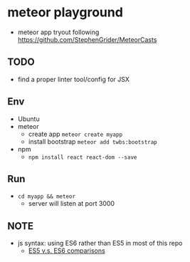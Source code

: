 # meteor playground

  - meteor app tryout following https://github.com/StephenGrider/MeteorCasts


## TODO

  - find a proper linter tool/config for JSX

## Env

  - Ubuntu
  - meteor
      - create app `meteor create myapp`
      - install bootstrap `meteor add twbs:bootstrap`
  - npm
      - `npm install react react-dom --save`

## Run

  - `cd myapp && meteor`
      - server will listen at port 3000

## NOTE

  - js syntax: using ES6 rather than ES5 in most of this repo
      - [ES5 v.s. ES6 comparisons](http://blog.techbridge.cc/2016/04/04/react-react-native-es5-es6-cheat-sheet/)

